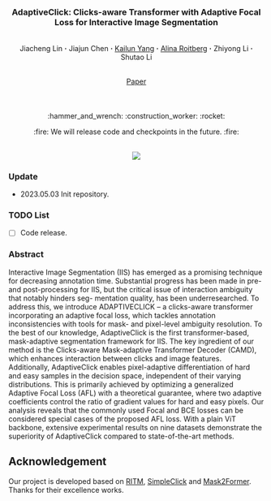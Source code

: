 ### <p align="center"> AdaptiveClick: Clicks-aware Transformer with Adaptive Focal Loss for Interactive Image Segmentation
<br>
<div align="center">
  Jiacheng&nbsp;Lin</a> <b>&middot;</b>
  Jiajun&nbsp;Chen</a> <b>&middot;</b>
  <a href="https://www.researchgate.net/profile/Kailun-Yang" target="_blank">Kailun&nbsp;Yang</a> <b>&middot;</b>
  <a href="https://www.researchgate.net/profile/Alina-Roitberg-2" target="_blank">Alina&nbsp;Roitberg</a> <b>&middot;</b>
  Zhiyong&nbsp;Li</a> <b>&middot;</b>
  Shutao&nbsp;Li</a>
  <br> <br>

  <a href="" target="_blank">Paper</a>
</div>

####

<br>
<p align="center">:hammer_and_wrench: :construction_worker: :rocket:</p>
<p align="center">:fire: We will release code and checkpoints in the future. :fire:</p>
<br>

<div align=center><img src="https://s2.loli.net/2023/05/03/YiDE2HhVTksWwx1.png" /></div>

### Update
- 2023.05.03 Init repository.

### TODO List
- [ ] Code release. 

### Abstract
Interactive Image Segmentation (IIS) has emerged as a promising technique for decreasing annotation time. Substantial
progress has been made in pre- and post-processing for IIS, but the critical issue of interaction ambiguity that notably hinders seg-
mentation quality, has been underresearched. To address this, we introduce ADAPTIVECLICK – a clicks-aware transformer incorporating
an adaptive focal loss, which tackles annotation inconsistencies with tools for mask- and pixel-level ambiguity resolution. To the best
of our knowledge, AdaptiveClick is the first transformer-based, mask-adaptive segmentation framework for IIS. The key ingredient of
our method is the Clicks-aware Mask-adaptive Transformer Decoder (CAMD), which enhances interaction between clicks and image
features. Additionally, AdaptiveClick enables pixel-adaptive differentiation of hard and easy samples in the decision space, independent
of their varying distributions. This is primarily achieved by optimizing a generalized Adaptive Focal Loss (AFL) with a theoretical
guarantee, where two adaptive coefficients control the ratio of gradient values for hard and easy pixels. Our analysis reveals that
the commonly used Focal and BCE losses can be considered special cases of the proposed AFL loss. With a plain ViT backbone,
extensive experimental results on nine datasets demonstrate the superiority of AdaptiveClick compared to state-of-the-art methods.

## Acknowledgement
Our project is developed based on [RITM](https://github.com/saic-vul/ritm_interactive_segmentation), [SimpleClick](https://github.com/uncbiag/SimpleClick) and [Mask2Former](https://github.com/facebookresearch/Mask2Former). Thanks for their excellence works.
